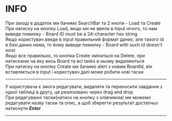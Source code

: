 # INFO

При заході в додаток ми бачимо SearchBar та 2 кнопи - Load та Create\
При натиску на кнопку Load, якщо ми не ввели в Input нічого, то нам виведе помилку - Board ID must be a 24-character hex string\
Якщо користувач введе в input правильний формат даних, але такого id в базі даних нема, то йому виведе помилку - Board with such id doesn't exist\
Якщо все правильно, то кнопка Create зміниться на Delete, при натисканні на яку весь Board та всі tasks в ньому видаляються\
При натиску на кнопку Create ми бачимо alert з новим BoardId, він вставляється в input і користувач далі може робити нові таски

---

У користувача є змога редагувати, видаляти та переносити завдання з одної таблиці в другу, це реалізовано через drag and drop\
При редагуванні таски(натиск на кнопку з олівчиком) ми можемо редагувати назву таски та опис, а щоб зберегти результат достатньо натиснути ***Enter***

---
